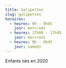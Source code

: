 ```yaml
---
title: Galipettes
slug: galipettes
horaires:
  - heures: 9h - 9h45
    jour: mercredi
  - heures: 17h00 - 17h45
    jour: mercredi
  - heures: 9h - 9h45
    jour: samedi
---
```

Enfants nés en 2020
